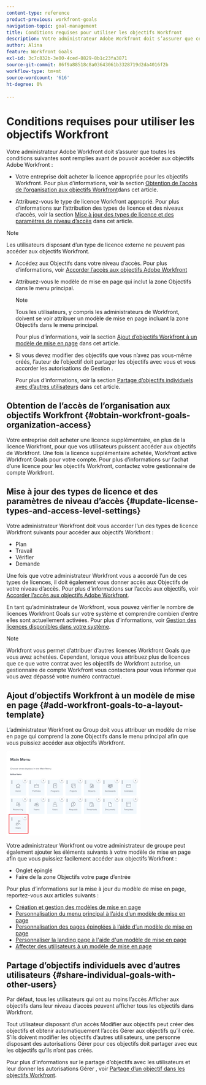 ```yaml
---
content-type: reference
product-previous: workfront-goals
navigation-topic: goal-management
title: Conditions requises pour utiliser les objectifs Workfront
description: Votre administrateur Adobe Workfront doit s’assurer que certaines conditions sont remplies avant de pouvoir accéder aux objectifs Adobe Workfront.
author: Alina
feature: Workfront Goals
exl-id: 3c7c832b-3e00-4ced-8829-8b1c23fa3871
source-git-commit: 86f9a88518c8a03643061b3328719d2da4016f2b
workflow-type: tm+mt
source-wordcount: '616'
ht-degree: 0%

---
```


# Conditions requises pour utiliser les objectifs Workfront

Votre administrateur Adobe Workfront doit s’assurer que toutes les conditions suivantes sont remplies avant de pouvoir accéder aux objectifs Adobe Workfront :

<!--drafted for P&P - replace the first bullet with this one when licensing changes: 
* Your company must purchase the correct Adobe Worfront plan or Adobe Workfront Goal license. For information, see the section [Obtain Workfront Goals organization access](#obtain-workfront-goals-organization-access)in this article.-->

* Votre entreprise doit acheter la licence appropriée pour les objectifs Workfront. Pour plus d’informations, voir la section [Obtention de l’accès de l’organisation aux objectifs Workfront](#obtain-workfront-goals-organization-access)dans cet article.

* Attribuez-vous le type de licence Workfront approprié. Pour plus d’informations sur l’attribution des types de licence et des niveaux d’accès, voir la section [Mise à jour des types de licence et des paramètres de niveau d’accès](#update-license-types-and-access-level-settings) dans cet article.

>[!NOTE]
>
>Les utilisateurs disposant d’un type de licence externe ne peuvent pas accéder aux objectifs Workfront.

* Accédez aux Objectifs dans votre niveau d’accès. Pour plus d’informations, voir [Accorder l’accès aux objectifs Adobe Workfront](../../administration-and-setup/add-users/configure-and-grant-access/grant-access-goals.md)

* Attribuez-vous le modèle de mise en page qui inclut la zone Objectifs dans le menu principal.

  >[!NOTE]
  >
  >Tous les utilisateurs, y compris les administrateurs de Workfront, doivent se voir attribuer un modèle de mise en page incluant la zone Objectifs dans le menu principal.

  Pour plus d’informations, voir la section [Ajout d’objectifs Workfront à un modèle de mise en page](#add-workfront-goals-to-a-layout-template) dans cet article.

* Si vous devez modifier des objectifs que vous n’avez pas vous-même créés, l’auteur de l’objectif doit partager les objectifs avec vous et vous accorder les autorisations de Gestion .

  Pour plus d’informations, voir la section [Partage d’objectifs individuels avec d’autres utilisateurs](#share-individual-goals-with-other-users) dans cet article.

## Obtention de l’accès de l’organisation aux objectifs Workfront {#obtain-workfront-goals-organization-access}

<!--drafted for P&P release: 

If your company has a current Workfront plan, you must have one of the following:

* An Ultimate Workfront plan. Workfront Goals are included in this plan. 
* A Select or higher Workfront plan and a separate Workfront Goals license. -->

<!-- drafted for P&P - add this to the sentence below at release: 

If your company has a legacy Workfront plan, -->

Votre entreprise doit acheter une licence supplémentaire, en plus de la licence Workfront, pour que vos utilisateurs puissent accéder aux objectifs de Workfront. Une fois la licence supplémentaire achetée, Workfront active Workfront Goals pour votre compte. Pour plus d’informations sur l’achat d’une licence pour les objectifs Workfront, contactez votre gestionnaire de compte Workfront.

## Mise à jour des types de licence et des paramètres de niveau d’accès  {#update-license-types-and-access-level-settings}

<!--drafted for P&P release: 
If your company has the current access level model, your Workfront administrator must grant you one of the following Workfront license types to access Workfront Goals: 

* Contributor
* Light
* Standard-->

<!--drafted for P&P release: add this to the first sentence: 
If your company has the legacy access level model, -->

Votre administrateur Workfront doit vous accorder l’un des types de licence Workfront suivants pour accéder aux objectifs Workfront :

* Plan
* Travail
* Vérifier
* Demande

Une fois que votre administrateur Workfront vous a accordé l’un de ces types de licences, il doit également vous donner accès aux Objectifs de votre niveau d’accès. Pour plus d’informations sur l’accès aux objectifs, voir [Accorder l’accès aux objectifs Adobe Workfront](../../administration-and-setup/add-users/configure-and-grant-access/grant-access-goals.md).

En tant qu’administrateur de Workfront, vous pouvez vérifier le nombre de licences Workfront Goals sur votre système et comprendre combien d’entre elles sont actuellement activées. Pour plus d’informations, voir [Gestion des licences disponibles dans votre système](../../administration-and-setup/get-started-wf-administration/manage-available-licenses-in-your-system.md).

>[!NOTE]
>
>Workfront vous permet d’attribuer d’autres licences Workfront Goals que vous avez achetées. Cependant, lorsque vous attribuez plus de licences que ce que votre contrat avec les objectifs de Workfront autorise, un gestionnaire de compte Workfront vous contactera pour vous informer que vous avez dépassé votre numéro contractuel.

## Ajout d’objectifs Workfront à un modèle de mise en page {#add-workfront-goals-to-a-layout-template}

L’administrateur Workfront ou Group doit vous attribuer un modèle de mise en page qui comprend la zone Objectifs dans le menu principal afin que vous puissiez accéder aux objectifs Workfront.

![](assets/layout-template-align-highlighted-350x220.png)

Votre administrateur Workfront ou votre administrateur de groupe peut également ajouter les éléments suivants à votre modèle de mise en page afin que vous puissiez facilement accéder aux objectifs Workfront :

* Onglet épinglé
* Faire de la zone Objectifs votre page d’entrée

Pour plus d’informations sur la mise à jour du modèle de mise en page, reportez-vous aux articles suivants :

* [Création et gestion des modèles de mise en page](../../administration-and-setup/customize-workfront/use-layout-templates/create-and-manage-layout-templates.md)
* [Personnalisation du menu principal à l’aide d’un modèle de mise en page](../../administration-and-setup/customize-workfront/use-layout-templates/customize-main-menu.md)
* [Personnalisation des pages épinglées à l’aide d’un modèle de mise en page](../../administration-and-setup/customize-workfront/use-layout-templates/customize-pinned-pages.md)
* [Personnaliser la landing page à l&#39;aide d&#39;un modèle de mise en page](../../administration-and-setup/customize-workfront/use-layout-templates/customize-landing-page.md)
* [Affecter des utilisateurs à un modèle de mise en page](../../administration-and-setup/customize-workfront/use-layout-templates/assign-users-to-layout-template.md)

## Partage d’objectifs individuels avec d’autres utilisateurs {#share-individual-goals-with-other-users}

Par défaut, tous les utilisateurs qui ont au moins l’accès Afficher aux objectifs dans leur niveau d’accès peuvent afficher tous les objectifs dans Workfront.

Tout utilisateur disposant d’un accès Modifier aux objectifs peut créer des objectifs et obtenir automatiquement l’accès Gérer aux objectifs qu’il crée. S’ils doivent modifier les objectifs d’autres utilisateurs, une personne disposant des autorisations Gérer pour ces objectifs doit partager avec eux les objectifs qu’ils n’ont pas créés.

Pour plus d’informations sur le partage d’objectifs avec les utilisateurs et leur donner les autorisations Gérer , voir [Partage d’un objectif dans les objectifs Workfront](../../workfront-goals/workfront-goals-settings/share-a-goal.md).
